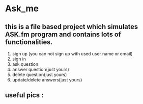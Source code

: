 # Ask_me
## this is a file based project which simulates ASK.fm program and contains lots of functionalities.
1. sign up (you can not sign up with used user name or email)
2. sign in
3. ask question
4. answer question(just yours)
5. delete question(just yours)
6. update/delete answers(just yours)

## useful pics :

